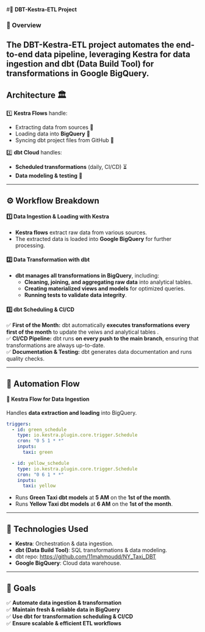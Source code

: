 #📌 **DBT-Kestra-ETL Project**


### **🚀 Overview**  
The **DBT-Kestra-ETL** project automates the **end-to-end data pipeline**, leveraging **Kestra** for data ingestion and **dbt** (Data Build Tool) for transformations in **Google BigQuery**.  
---
## **Architecture** 🏛️  
1️⃣ **Kestra Flows** handle:  
   - Extracting data from sources 📂  
   - Loading data into **BigQuery** 🎯  
   - Syncing dbt project files from GitHub 🔄  

2️⃣ **dbt Cloud** handles:  
   - **Scheduled transformations** (daily, CI/CD) ⏳  
   - **Data modeling & testing** 🧪  

---

## **⚙️ Workflow Breakdown**  

#### **1️⃣ Data Ingestion & Loading with Kestra**
- **Kestra flows** extract raw data from various sources.  
- The extracted data is loaded into **Google BigQuery** for further processing.  

#### **2️⃣ Data Transformation with dbt**
- **dbt manages all transformations in BigQuery**, including:  
  - **Cleaning, joining, and aggregating raw data** into analytical tables.  
  - **Creating materialized views and models** for optimized queries.  
  - **Running tests to validate data integrity**.  

#### **3️⃣ dbt Scheduling & CI/CD**
✅ **First of the Month:** dbt automatically **executes transformations every first of the month** to update the veiws and analytical tables .  
✅ **CI/CD Pipeline:** dbt runs **on every push to the main branch**, ensuring that transformations are always up-to-date.  
✅ **Documentation & Testing:** dbt generates data documentation and runs quality checks.  

---

## **🔄 Automation Flow**  

#### **📌 Kestra Flow for Data Ingestion**
Handles **data extraction and loading** into BigQuery.    
```yaml
triggers:
  - id: green_schedule
    type: io.kestra.plugin.core.trigger.Schedule
    cron: "0 5 1 * *"
    inputs:
      taxi: green

  - id: yellow_schedule
    type: io.kestra.plugin.core.trigger.Schedule
    cron: "0 6 1 * *"
    inputs:
      taxi: yellow
```
- Runs **Green Taxi dbt models** at **5 AM** on the **1st of the month**.  
- Runs **Yellow Taxi dbt models** at **6 AM** on the **1st of the month**.

---

## **🚀 Technologies Used**
- **Kestra**: Orchestration & data ingestion.  
- **dbt (Data Build Tool)**: SQL transformations & data modeling.
- dbt repo: https://github.com/11mahmoudd/NY_Taxi_DBT  
- **Google BigQuery**: Cloud data warehouse.  

---

## **🎯 Goals**
✅ **Automate data ingestion & transformation**  
✅ **Maintain fresh & reliable data in BigQuery**  
✅ **Use dbt for transformation scheduling & CI/CD**  
✅ **Ensure scalable & efficient ETL workflows**  
